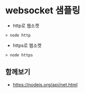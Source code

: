 # websocket 샘플링
- http로 웹소켓
```
> node http
```


- https로 웹소켓

```
> node https
```

## 함께보기
- https://nodejs.org/api/net.html
